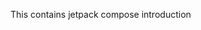This contains jetpack compose introduction
<p><a href="https://developer.android.com/develop/ui/compose/documentation"<p>
